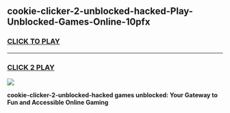 
## cookie-clicker-2-unblocked-hacked-Play-Unblocked-Games-Online-10pfx
<h3>
<a href="https://premium76.site?title=cookie-clicker-2-unblocked-hacked&ref=25A">CLICK TO PLAY</a></h3>
<hr>

<h3>
<a href="https://premium76.site?title=cookie-clicker-2-unblocked-hacked&ref=25A">CLICK 2 PLAY</a>
  
</h3>

<a href="https://premium76.site?title=cookie-clicker-2-unblocked-hacked&ref=25A"><img src="https://clearcache.store/games.png"></a>


**cookie-clicker-2-unblocked-hacked games unblocked: Your Gateway to Fun and Accessible Online Gaming**
